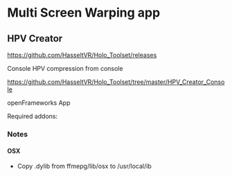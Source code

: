 
# Multi Screen Warping app

## HPV Creator

https://github.com/HasseltVR/Holo_Toolset/releases

Console HPV compression from console

https://github.com/HasseltVR/Holo_Toolset/tree/master/HPV_Creator_Console

openFrameworks App

Required addons:


### Notes

#### OSX

- Copy .dylib from ffmepg/lib/osx to /usr/local/ib
